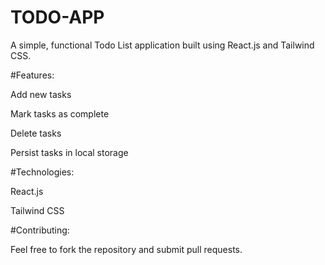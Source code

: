 
# TODO-APP

A simple, functional Todo List application built using React.js and Tailwind CSS.

#Features:

Add new tasks

Mark tasks as complete

Delete tasks

Persist tasks in local storage

#Technologies:

React.js

Tailwind CSS

#Contributing: 

Feel free to fork the repository and submit pull requests.


